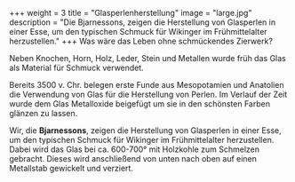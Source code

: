 +++
weight = 3
title = "Glasperlenherstellung"
image = "large.jpg"
description = "Die Bjarnessons, zeigen die Herstellung von Glasperlen in einer Esse, um den typischen Schmuck für Wikinger im Frühmittelalter herzustellen."
+++
Was wäre das Leben ohne schmückendes Zierwerk?

Neben Knochen, Horn, Holz, Leder, Stein und Metallen wurde früh das Glas als Material für Schmuck verwendet.

Bereits 3500 v. Chr. belegen erste Funde aus Mesopotamien und Anatolien die Verwendung von Glas für die Herstellung von Perlen. Im Verlauf der Zeit wurde dem Glas Metalloxide beigefügt um sie in den schönsten Farben glänzen zu lassen.

Wir, die **Bjarnessons**, zeigen die Herstellung von Glasperlen in einer Esse, um den typischen Schmuck für Wikinger im Frühmittelalter herzustellen. Dabei wird das Glas bei ca. 600-700° mit Holzkohle zum Schmelzen gebracht. Dieses wird anschließend von unten nach oben auf einen Metallstab gewickelt und verziert.
